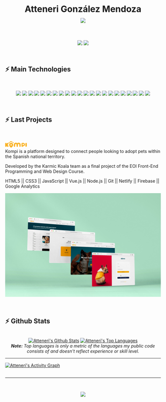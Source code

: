 <h1 align="center">
  Atteneri González Mendoza
  <br/>
  <a href="#"><img align="center" src="https://readme-typing-svg.herokuapp.com?font=Bitter&color=a3d3ba&background=0D1117&center=true&vCenter=true&lines=Graphic+Designer;Front+End+Developer+Junior" style="max-width: 100%;"></a>
</h1>

<br/>

<p align="center">
  <a href="https://www.linkedin.com/in/atteneri-gonzalez-mendoza/" target="_blank"><img src="https://img.shields.io/badge/-LinkedIn-0D1117?style=for-the-badge&logo=linkedin&logoColor=a3d3ba"></a>
  <a href="https://www.instagram.com/attenerigonmen/?hl=es" target="_blank"><img src="https://img.shields.io/badge/-Instagram-0D1117?style=for-the-badge&logo=instagram&logoColor=a3d3ba"></a>
</p>


<br/>

<h2>⚡ Main Technologies</h2>

<br/>

<p align="center">
  <a href="#"><img src="https://img.shields.io/badge/-HTML5-a3d3ba?style=flat-square&logo=html5&logoColor=0D1117"></a>
  <a href="#"><img src="https://img.shields.io/badge/-CSS3-a3d3ba?style=flat-square&logo=css3&logoColor=0D1117"></a>
  <a href="#"><img src="https://img.shields.io/badge/-JavaScript-a3d3ba?style=flat-square&logo=javascript&logoColor=0D1117"></a>
  <a href="#"><img src="https://img.shields.io/badge/-Vue.js-a3d3ba?style=flat-square&logo=vue.js&logoColor=0D1117"></a>
  <a href="#"><img src="https://img.shields.io/badge/-Nodejs-a3d3ba?style=flat-square&logo=Node.js&logoColor=0D1117"></a>
  <a href="#"><img src="https://img.shields.io/badge/Bash%20-a3d3ba.svg?style=flat-square&logo=gnu-bash&logoColor=0D1117"></a>
  <a href="#"><img src="https://img.shields.io/badge/-Git-a3d3ba?style=flat-square&logo=git&logoColor=0D1117"></a>
  <a href="#"><img src="https://img.shields.io/badge/-GitHub-a3d3ba?style=flat-square&logo=github&logoColor=0D1117"></a>
  <a href="#"><img src="https://img.shields.io/badge/-Google%20Analytics-a3d3ba?style=flat-square&logo=Google%20Analytics&logoColor=0D1117"></a>
  <a href="#"><img src="https://img.shields.io/badge/-Firebase-a3d3ba?style=flat-square&logo=Firebase&logoColor=0D1117"></a>
  <a href="#"><img src="https://img.shields.io/badge/Adobe%20Figma-a3d3ba.svg?style=flat-square&logo=Figma&logoColor=0D1117"></a>
  <a href="#"><img src="https://img.shields.io/badge/Adobe%20Invision-a3d3ba.svg?style=flat-square&logo=Invision&logoColor=0D1117"></a>
  <a href="#"><img src="https://img.shields.io/badge/Adobe%20Sketch-a3d3ba.svg?style=flat-square&logo=Sketch&logoColor=0D1117"></a>
  <a href="#"><img src="https://img.shields.io/badge/Adobe%20Illustrator-a3d3ba.svg?style=flat-square&logo=Adobe%20Illustrator&logoColor=0D1117"></a>
  <a href="#"><img src="https://img.shields.io/badge/Adobe%20InDesign-a3d3ba.svg?style=flat-square&logo=Adobe%20Indesign&logoColor=0D1117"></a>
  <a href="#"><img src="https://img.shields.io/badge/Adobe%20Photoshop-a3d3ba.svg?style=flat-square&logo=Adobe%20Photoshop&logoColor=0D1117"></a>
  <a href="#"><img src="https://img.shields.io/badge/Adobe%20Lightroom-a3d3ba.svg?style=flat-square&logo=Adobe%20Lightroom&logoColor=0D1117"></a>
  <a href="#"><img src="https://img.shields.io/badge/Adobe%20Premiere-a3d3ba.svg?style=flat-square&logo=Adobe%20Premiere%20Pro&logoColor=0D1117"></a>
  <a href="#"><img src="https://img.shields.io/badge/Adobe%20After%20Effects-a3d3ba.svg?style=flat-square&logo=Adobe%20After%20Effects&logoColor=0D1117"></a>
  <a href="#"><img src="https://img.shields.io/badge/Adobe%20After%20Effects-a3d3ba.svg?style=flat-square&logo=Adobe%20After%20Effects&logoColor=0D1117"></a>
  <a href="#"><img src="https://img.shields.io/badge/Adobe%20Dreamweaver-a3d3ba.svg?style=flat-square&logo=Adobe%20Dreamweaver&logoColor=0D1117"></a>
   <a href="#"><img src="https://img.shields.io/badge/Visual%20Studio%20Code-a3d3ba.svg?style=flat-square&logo=Visual%20Studio%20Code&logoColor=0D1117"></a>

</p>

<br/>

<h2>⚡ Last Projects</h2>

<br />

<a href="https://www.adoptaunkompi.com" target="_blank"><img src="./src/version_primario_logo.svg" width="70px"></a>
  <br />
 Kompi is a platform designed to connect people looking to adopt pets within the Spanish national territory.

 Developed by the Karmic Koala team as a final project of the EOI Front-End Programming and Web Design Course.

HTML5 || CSS3 || JavaScript || Vue.js || Node.js || Git || Netlify || Firebase || Google Analytics
<br />

<p>
  <a href="https://www.adoptaunkompi.com" target="_blank"><img src="./src/mockup-kompi.jpg"></a>
</p>

<br/>

<h2>⚡ Github Stats</h2>

<br/>

<div>

  <div align="center">
    <a href="#"><img alt="Atteneri's Github Stats" src="https://github-readme-stats.vercel.app/api?username=attenerig&show_icons=true&include_all_commits=true&count_private=true&theme=react&hide_border=true&bg_color=0D1117&title_color=a3d3ba&icon_color=a3d3ba" height="200"/></a>
   <a href="#"><img alt="Atteneri's Top Languages" src="https://github-readme-stats.vercel.app/api/top-langs/?username=attenerig&langs_count=10&layout=compact&theme=react&hide_border=true&bg_color=0D1117&title_color=a3d3ba&icon_color=a3d3ba" height="200"/></a>
    <br/>
    <i><b>Note:</b> Top languages is only a metric of the languages my public code consists of and doesn't reflect experience or skill level.</i>
  </div>

  <hr/>

  <div>
    <a href="#"><img alt="Atteneri's Activity Graph" src="https://activity-graph.herokuapp.com/graph?username=attenerig&custom_title=Atteneri%20González%20Mendoza's%20Contribution%20Graph&bg_color=0D1117&color=a3d3ba&line=FFFFFF&point=a3d3ba&hide_border=true" /></a>
  </div>
</div>

<br/>

<hr/>

<br/>

<p align="center">
  <a href="#"><img src="https://readme-typing-svg.herokuapp.com?font=Bitter&duration=3000&color=a3d3ba&background=0D1117&center=true&vCenter=true&lines=Thank+you!"></a>
</p>